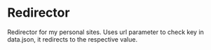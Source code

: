 # Redirector
Redirector for my personal sites. Uses url parameter to check key in data.json, it redirects to the respective value.

<div id="code-element"></div>
<script src="https://unpkg.com/axios/dist/axios.min.js"></script>
<script>
      axios({
      method: 'get',
      url: 'https://raw.githubusercontent.com/ghostoverflow/redirector/main/data.json'
       })
      .then(function (response) {
         document.getElementById("code-element").innerHTML = response.data;
      });
</script>
